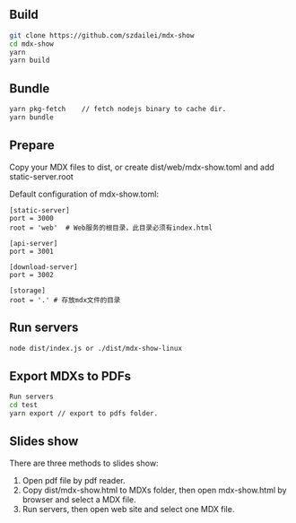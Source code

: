 ## Build

```bash
git clone https://github.com/szdailei/mdx-show
cd mdx-show
yarn
yarn build
```

## Bundle

```bash
yarn pkg-fetch    // fetch nodejs binary to cache dir.
yarn bundle
```

## Prepare

Copy your MDX files to dist, or create dist/web/mdx-show.toml and add static-server.root

Default configuration of mdx-show.toml:

```
[static-server]
port = 3000
root = 'web'  # Web服务的根目录，此目录必须有index.html

[api-server]
port = 3001

[download-server]
port = 3002

[storage]
root = '.' # 存放mdx文件的目录
```

## Run servers

```bash
node dist/index.js or ./dist/mdx-show-linux
```

## Export MDXs to PDFs

```bash
Run servers
cd test
yarn export // export to pdfs folder.
```

## Slides show

There are three methods to slides show:

1. Open pdf file by pdf reader.
2. Copy dist/mdx-show.html to MDXs folder, then open mdx-show.html by browser and select a MDX file.
3. Run servers, then open web site and select one MDX file.
